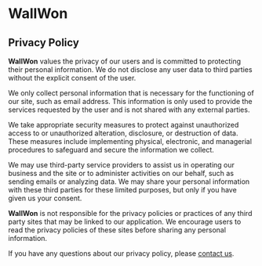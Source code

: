 # WallWon
## Privacy Policy
**WallWon** values the privacy of our users and is committed to protecting their personal information. We do not disclose any user data to third parties without the explicit consent of the user.

We only collect personal information that is necessary for the functioning of our site, such as email address. This information is only used to provide the services requested by the user and is not shared with any external parties.

We take appropriate security measures to protect against unauthorized access to or unauthorized alteration, disclosure, or destruction of data. These measures include implementing physical, electronic, and managerial procedures to safeguard and secure the information we collect.

We may use third-party service providers to assist us in operating our business and the site or to administer activities on our behalf, such as sending emails or analyzing data. We may share your personal information with these third parties for these limited purposes, but only if you have given us your consent.

**WallWon** is not responsible for the privacy policies or practices of any third party sites that may be linked to our application. We encourage users to read the privacy policies of these sites before sharing any personal information.

If you have any questions about our privacy policy, please [contact us](mailto:hungnm.dev.200799@gmail.com).
